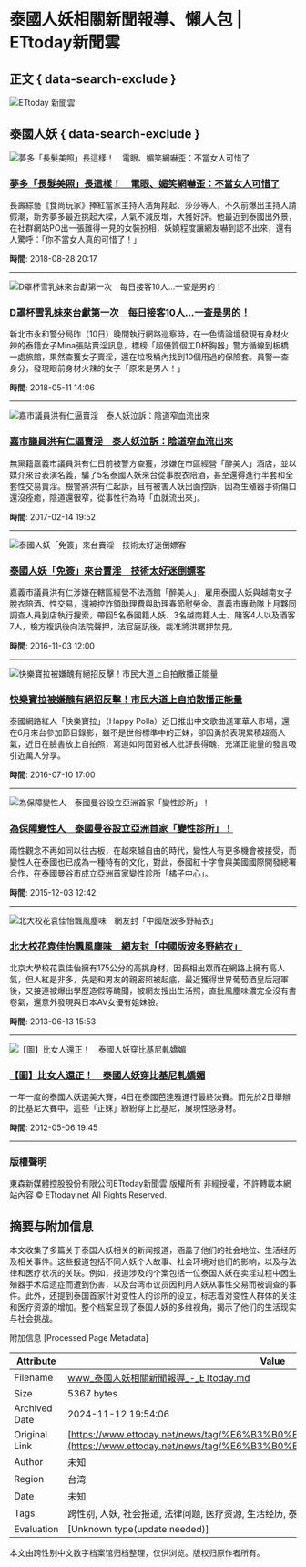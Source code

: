 # 泰國人妖相關新聞報導、懶人包 | ETtoday新聞雲

## 正文 { data-search-exclude }


![ETtoday 新聞雲](https://static.ettoday.net/style/ettoday2017/images/logo/et-13th.gif)

## 泰國人妖 { data-search-exclude }

![夢多「長髮美照」長這樣！　電眼、媚笑網嚇歪：不當女人可惜了](https://cdn2.ettoday.net/images/3518/c3518958.jpg)

### [夢多「長髮美照」長這樣！　電眼、媚笑網嚇歪：不當女人可惜了](https://star.ettoday.net/news/1246259)

長壽綜藝《食尚玩家》捧紅當家主持人浩角翔起、莎莎等人，不久前爆出主持人請假潮，新秀夢多最近挑起大樑，人氣不減反增，大獲好評。他最近到泰國出外景，在社群網站PO出一張難得一見的女裝扮相，妖嬈程度讓網友嚇到認不出來，還有人驚呼：「你不當女人真的可惜了！」

**時間**: 2018-08-28 20:17

---

![D罩杯雪乳妹來台獻第一次　每日接客10人...一查是男的！](https://cdn2.ettoday.net/images/3280/c3280556.jpg)

### [D罩杯雪乳妹來台獻第一次　每日接客10人...一查是男的！](https://www.ettoday.net/news/20180511/1167508.htm)

新北市永和警分局昨（10日）晚間執行網路巡察時，在一色情論壇發現有身材火辣的泰籍女子Mina張貼賣淫訊息，標榜「超優質個工D杯胸器」警方循線到板橋一處旅館，果然查獲女子賣淫，還在垃圾桶內找到10個用過的保險套。員警一查身分，發現眼前身材火辣的女子「原來是男人！」

**時間**: 2018-05-11 14:06

---

![嘉市議員洪有仁逼賣淫　泰人妖泣訴：陰道窄血流出來](https://static.ettoday.net/images/loading_200x150.gif)

### [嘉市議員洪有仁逼賣淫　泰人妖泣訴：陰道窄血流出來](https://www.ettoday.net/news/20170214/866840.htm)

無黨籍嘉義市議員洪有仁日前被警方查獲，涉嫌在市區經營「醉美人」酒店，並以媒介來台表演名義，騙了5名泰國人妖來台從事脫衣陪酒，甚至還得進行半套和全套性交易賣淫。檢警將洪有仁起訴，且有被害人妖出面控訴，因為生殖器手術傷口還沒痊癒，陰道還很窄，從事性行為時「血就流出來」。

**時間**: 2017-02-14 19:52

---

![泰國人妖「免簽」來台賣淫　技術太好迷倒嫖客](https://static.ettoday.net/images/loading_200x150.gif)

### [泰國人妖「免簽」來台賣淫　技術太好迷倒嫖客](https://www.ettoday.net/news/20161103/804324.htm)

嘉義市議員洪有仁涉嫌在轄區經營不法酒館「醉美人」，雇用泰國人妖與越南女子脫衣陪酒、性交易，還被控詐領助理費與助理春節慰勞金。嘉義市專勤隊上月夥同調查人員到店執行搜索，帶回5名泰國籍人妖、3名越南籍人士、賭客4人以及酒客7人，檢方複訊後向法院聲押，法官庭訊後，裁准將洪羈押禁見。

**時間**: 2016-11-03 12:00

---

![快樂寶拉被嫌醜有絕招反擊！市民大道上自拍散播正能量](https://static.ettoday.net/images/loading_200x150.gif)

### [快樂寶拉被嫌醜有絕招反擊！市民大道上自拍散播正能量](https://star.ettoday.net/news/732517)

泰國網路紅人「快樂寶拉」（Happy Polla）近日推出中文歌曲進軍華人市場，還在6月來台參加節目錄影，雖不是世俗標準中的正妹，卻因勇於表現累積超高人氣，近日在臉書放上自拍照，寫道如何面對被人批評長得醜，充滿正能量的發言吸引近萬人分享。

**時間**: 2016-07-10 17:00

---

![為保障變性人　泰國曼谷設立亞洲首家「變性診所」！](https://static.ettoday.net/images/loading_200x150.gif)

### [為保障變性人　泰國曼谷設立亞洲首家「變性診所」！](https://health.ettoday.net/news/607368)

兩性觀念不再如同以往古板，在越來越自由的時代，變性人有更多機會被接受，而變性人在泰國也已成為一種特有的文化，對此，泰國紅十字會與美國國際開發總署合作，在泰國曼谷市成立亞洲首家變性診所「橘子中心」。

**時間**: 2015-12-03 12:42

---

![北大校花袁佳怡飄風塵味　網友封「中國版波多野結衣」](https://static.ettoday.net/images/loading_200x150.gif)

### [北大校花袁佳怡飄風塵味　網友封「中國版波多野結衣」](https://star.ettoday.net/news/222454)

北京大學校花袁佳怡擁有175公分的高挑身材，因長相出眾而在網路上擁有高人氣，但人紅是非多，先是和男友的親密照被起底，最近獲得世界葡萄酒皇后冠軍後，又接連被爆出學歷造假等醜聞，被網友搜出生活照，直批風塵味濃完全沒有書卷氣，還意外發現與日本AV女優有姐妹臉。

**時間**: 2013-06-13 15:53

---

![【圖】比女人還正！　泰國人妖穿比基尼軋嬌媚](https://static.ettoday.net/images/loading_200x150.gif)

### [【圖】比女人還正！　泰國人妖穿比基尼軋嬌媚](https://star.ettoday.net/news/44366)

一年一度的泰國人妖選美大賽，4日在泰國芭達雅進行最終決賽。而先於2日舉辦的比基尼大賽中，這些「正妹」紛紛穿上比基尼，展現性感身材。

**時間**: 2012-05-06 19:45

---

### 版權聲明
東森新媒體控股股份有限公司ETtoday新聞雲 版權所有 非經授權，不許轉載本網站內容 © ETtoday.net All Rights Reserved.

## 摘要与附加信息

<!-- tcd_abstract -->
本文收集了多篇关于泰国人妖相关的新闻报道，涵盖了他们的社会地位、生活经历及相关事件。这些报道包括不同人妖个人故事、社会环境对他们的影响，以及与法律和医疗状况的关联。例如，报道涉及的个案包括一位泰国人妖在卖淫过程中因生殖器手术后遗症而遭到伤害，以及台湾市议员因利用人妖从事性交易而被调查的事件。此外，还提到泰国首家针对变性人的诊所的设立，标志着对变性人群体的关注和医疗资源的增加。整个档案呈现了泰国人妖的多维视角，揭示了他们的生活现实与社会挑战。
<!-- tcd_abstract_end -->

附加信息 [Processed Page Metadata]

| Attribute       | Value                                  |
|-----------------|----------------------------------------|
| Filename        | www_泰國人妖相關新聞報導_-_ETtoday.md                             |
| Size            | 5367 bytes                           |
| Archived Date   | 2024-11-12 19:54:06                             |
| Original Link   | [https://www.ettoday.net/news/tag/%E6%B3%B0%E5%9C%8B%E4%BA%BA%E5%A6%96/](https://www.ettoday.net/news/tag/%E6%B3%B0%E5%9C%8B%E4%BA%BA%E5%A6%96/)                       |
| Author          | 未知                               |
| Region          | 台湾                               |
| Date            | 未知                                 |
| Tags            | 跨性别, 人妖, 社会报道, 法律问题, 医疗资源, 生活经历, 泰国                                 |
| Evaluation            | [Unknown type(update needed)]                                 |
<!-- tcd_table_end -->

本文由跨性别中文数字档案馆归档整理，仅供浏览。版权归原作者所有。
